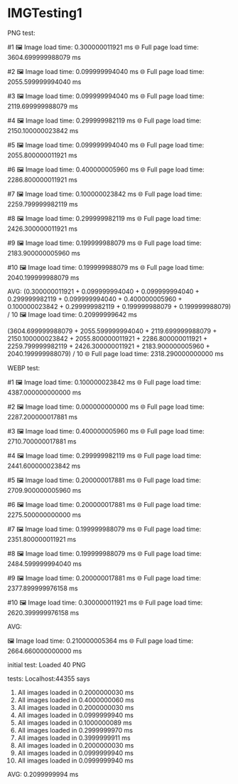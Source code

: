 ﻿# IMGTesting1

PNG test:

#1
🖼️ Image load time: 0.300000011921 ms
🌐 Full page load time: 3604.699999988079 ms

#2
🖼️ Image load time: 0.099999994040 ms
🌐 Full page load time: 2055.599999994040 ms

#3
🖼️ Image load time: 0.099999994040 ms
🌐 Full page load time: 2119.699999988079 ms

#4
🖼️ Image load time: 0.299999982119 ms
🌐 Full page load time: 2150.100000023842 ms

#5
🖼️ Image load time: 0.099999994040 ms
🌐 Full page load time: 2055.800000011921 ms

#6
🖼️ Image load time: 0.400000005960 ms
🌐 Full page load time: 2286.800000011921 ms

#7
🖼️ Image load time: 0.100000023842 ms
🌐 Full page load time: 2259.799999982119 ms

#8
🖼️ Image load time: 0.299999982119 ms
🌐 Full page load time: 2426.300000011921 ms

#9
🖼️ Image load time: 0.199999988079 ms
🌐 Full page load time: 2183.900000005960 ms

#10
🖼️ Image load time: 0.199999988079 ms
🌐 Full page load time: 2040.199999988079 ms

AVG:
(0.300000011921 + 0.099999994040 + 0.099999994040 + 0.299999982119 + 0.099999994040 + 0.400000005960 + 0.100000023842 + 0.299999982119 + 0.199999988079 + 0.199999988079) / 10
🖼️ Image load time: 0.20999999642 ms

(3604.699999988079 + 2055.599999994040 + 2119.699999988079 + 2150.100000023842 + 2055.800000011921 + 2286.800000011921 + 2259.799999982119 + 2426.300000011921 + 2183.900000005960 + 2040.199999988079) / 10
🌐 Full page load time: 2318.290000000000 ms


WEBP test: 

#1
🖼️ Image load time: 0.100000023842 ms
🌐 Full page load time: 4387.000000000000 ms

#2
🖼️ Image load time: 0.000000000000 ms
🌐 Full page load time: 2287.200000017881 ms

#3
🖼️ Image load time: 0.400000005960 ms
🌐 Full page load time: 2710.700000017881 ms

#4
🖼️ Image load time: 0.299999982119 ms
🌐 Full page load time: 2441.600000023842 ms

#5
🖼️ Image load time: 0.200000017881 ms
🌐 Full page load time: 2709.900000005960 ms

#6
🖼️ Image load time: 0.200000017881 ms
🌐 Full page load time: 2275.500000000000 ms

#7
🖼️ Image load time: 0.199999988079 ms
🌐 Full page load time: 2351.800000011921 ms

#8
🖼️ Image load time: 0.199999988079 ms
🌐 Full page load time: 2484.599999994040 ms

#9
🖼️ Image load time: 0.200000017881 ms
🌐 Full page load time: 2377.899999976158 ms

#10
🖼️ Image load time: 0.300000011921 ms
🌐 Full page load time: 2620.399999976158 ms

AVG:

🖼️ Image load time: 0.210000005364	ms
🌐 Full page load time: 2664.660000000000 ms



initial test:
Loaded 40 PNG

tests: Localhost:44355 says
1. All images loaded in 0.2000000030 ms
2. All images loaded in 0.4000000060 ms
3. All images loaded in 0.2000000030 ms
4. All images loaded in 0.0999999940 ms
5. All images loaded in 0.1000000089 ms
6. All images loaded in 0.2999999970 ms
7. All images loaded in 0.3999999911 ms
8. All images loaded in 0.2000000030 ms
9. All images loaded in 0.0999999940 ms
10. All images loaded in 0.0999999940 ms

AVG: 0.2099999994 ms
